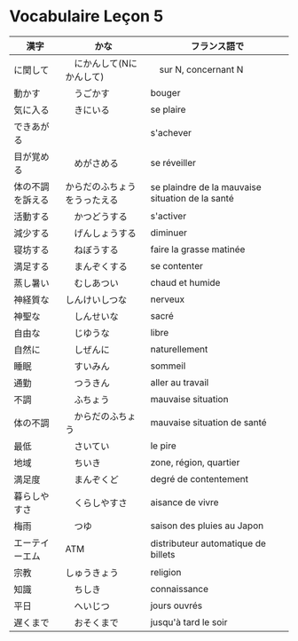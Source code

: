 Vocabulaire Leçon 5
====================


漢字                  | かな                  | フランス語で
---------------------|----------------------|--------------
に関して                |　にかんして(Nにかんして)|　sur N, concernant N
動かす                 |　うごかす              | bouger
気に入る                |　きにいる              | se plaire
できあがる               |                     | s'achever
目が覚める               |　めがさめる           | se réveiller
体の不調を訴える          | からだのふちょうをうったえる| se plaindre de la mauvaise situation de la santé
活動する             |　かつどうする               | s'activer
減少する            |　げんしょうする               | diminuer
寝坊する            |　ねぼうする                 | faire la grasse matinée
満足する            |　まんぞくする                | se contenter
蒸し暑い            |　むしあつい                 | chaud et humide
神経質な            | しんけいしつな               | nerveux
神聖な             |　しんせいな                 | sacré
自由な             |　じゆうな                  | libre
自然に             |　しぜんに                  | naturellement
睡眠              |　すいみん                   | sommeil
通勤              |　つうきん                  | aller au travail
不調              |　ふちょう                  | mauvaise situation
体の不調            |　からだのふちょう          | mauvaise situation de santé
最低               |　さいてい                 | le pire
地域              |　ちいき                   | zone, région, quartier
満足度             |　まんぞくど                 | degré de contentement
暮らしやすさ      |　くらしやすさ                | aisance de vivre
梅雨              |　つゆ                    | saison des pluies au Japon
エーテイーエム     | ATM                       | distributeur automatique de billets
宗教              | しゅうきょう                | religion
知識             |　ちしき                    | connaissance
平日              |　へいじつ                 | jours ouvrés
遅くまで            |　おそくまで                 | jusqu'à tard le soir